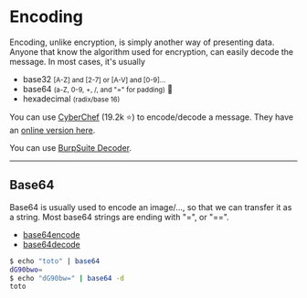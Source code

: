 # Encoding

<div class="row row-cols-md-2"><div>

Encoding, unlike encryption, is simply another way of presenting data. Anyone that know the algorithm used for encryption, can easily decode the message. In most cases, it's usually

* base32 <small>[A-Z] and [2-7] or [A-V] and [0-9]...</small>
* base64 <small>(a-Z, 0-9, +, /, and "=" for padding)</small> 📌
* hexadecimal <small>(radix/base 16)</small>
</div><div>

You can use [CyberChef](https://github.com/gchq/CyberChef) (19.2k ⭐) to encode/decode a message. They have an [online version here](https://gchq.github.io/CyberChef/).

You can use [BurpSuite Decoder](/cyber/exploitation/web/burpsuite/index.md#decoder-tab).
</div></div>

<hr class="sep-both">

## Base64

<div class="row row-cols-md-2"><div class="align-self-center">

Base64 is usually used to encode an image/..., so that we can transfer it as a string. Most base64 strings are ending with "=", or "==".

* [base64encode](https://www.base64encode.org/)
* [base64decode](https://www.base64decode.org/)
</div><div>

```bash
$ echo "toto" | base64
dG90bwo=
$ echo "dG90bw=" | base64 -d
toto
```
</div></div>